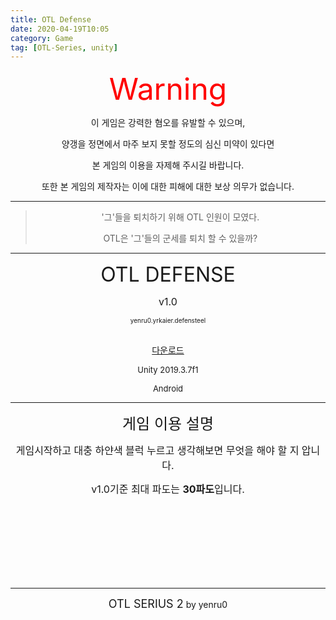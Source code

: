 ```yaml
---
title: OTL Defense
date: 2020-04-19T10:05
category: Game
tag: [OTL-Series, unity]
---
```


<center>
    <div><font size="9" color="red">Warning</font></div>
    <p>이 게임은 강력한 혐오를 유발할 수 있으며,

양갱을 정면에서 마주 보지 못할 정도의 심신 미약이 있다면

본 게임의 이용을 자제해 주시길 바랍니다.

또한 본 게임의 제작자는 이에 대한 피해에 대한 보상 의무가 없습니다.

</p>
</center>

---

<center>
<blockquote>

'그'들을 퇴치하기 위해 OTL 인원이 모였다.

OTL은 '그'들의 군세를  퇴치 할 수 있을까?

</blockquote>

</center>

---

<center>
<p><font size="6">OTL DEFENSE</font></p>
<p><font size="3">v1.0</font></p>
<p><font size="1">yenru0.yrkaier.defensteel</font></p>
<br>
<a href="https://drive.google.com/file/d/1aESxgriGzrDMY3kRt9qYNqGtR_e0Wxjo/view">다운로드</a>
<p><font size="2">Unity 2019.3.7f1</font></p>
<p><font size="2">Android</font></p>
</center>

---

<center>
<p><font size="5">게임 이용 설명</font></p>
<p><font size="3">게임시작하고 대충 하얀색 블럭 누르고 생각해보면 무엇을 해야 할 지 압니다.

v1.0기준 최대 파도는 <strong>30파도</strong>입니다.</font></p>
</center>

<br>
<br>
<br>
<br>
<br>
<br>
<br>


---
<center>
<p><font size="4">OTL SERIUS 2</font> by yenru0</p></center>